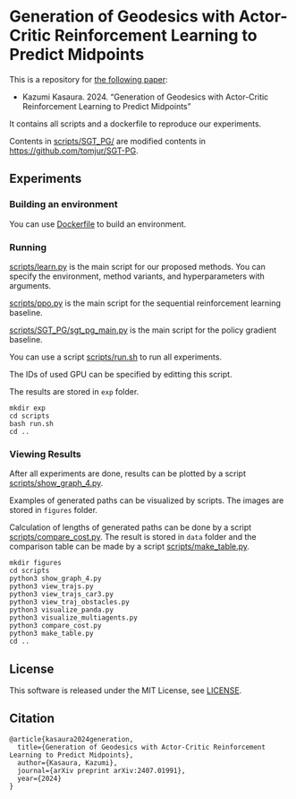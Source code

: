 # Generation of Geodesics with Actor-Critic Reinforcement Learning to Predict Midpoints

This is a repository for [the following paper](https://arxiv.org/abs/2407.01991):
- Kazumi Kasaura. 2024. “Generation of Geodesics with Actor-Critic Reinforcement Learning to Predict Midpoints”

It contains all scripts and a dockerfile to reproduce our experiments.

Contents in [scripts/SGT_PG/](scripts/SGT_PG/) are modified contents in https://github.com/tomjur/SGT-PG.

## Experiments

### Building an environment

You can use [Dockerfile](Dockerfile) to build an environment.

### Running

[scripts/learn.py](scripts/learn.py) is the main script for our proposed methods. You can specify the environment, method variants, and hyperparameters with arguments.

[scripts/ppo.py](scripts/ppo.py) is the main script for the sequential reinforcement learning baseline.

[scripts/SGT_PG/sgt_pg_main.py](scripts/SGT_PG/sgt_pg_main.py) is the main script for the policy gradient baseline.

You can use a script [scripts/run.sh](scripts/run.sh) to run all experiments.

The IDs of used GPU can be specified by editting this script.

The results are stored in `exp` folder.

```
mkdir exp
cd scripts
bash run.sh
cd ..
```

### Viewing Results

After all experiments are done, results can be plotted by a script [scripts/show_graph_4.py](scripts/show_graph_4.py).

Examples of generated paths can be visualized by scripts.
The images are stored in `figures` folder.

Calculation of lengths of generated paths can be done by a script [scripts/compare_cost.py](scripts/compare_cost.py).
The result is stored in `data` folder and the comparison table can be made by a script [scripts/make_table.py](scripts/make_table.py).

```
mkdir figures
cd scripts
python3 show_graph_4.py
python3 view_trajs.py
python3 view_trajs_car3.py
python3 view_traj_obstacles.py
python3 visualize_panda.py
python3 visualize_multiagents.py
python3 compare_cost.py
python3 make_table.py
cd ..
```

## License
This software is released under the MIT License, see [LICENSE](LICENSE).

## Citation
```
@article{kasaura2024generation,
  title={Generation of Geodesics with Actor-Critic Reinforcement Learning to Predict Midpoints},
  author={Kasaura, Kazumi},
  journal={arXiv preprint arXiv:2407.01991},
  year={2024}
}
```
